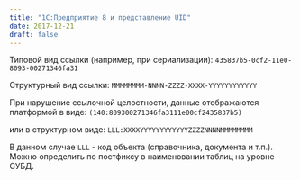 ```yaml
---
title: "1С:Предприятие 8 и представление UID"
date: 2017-12-21
draft: false
---
```


Типовой вид ссылки (например, при сериализации): `435837b5-0cf2-11e0-8093-00271346fa31`

Структурный вид ссылки: `MMMMMMMM-NNNN-ZZZZ-XXXX-YYYYYYYYYYYY`

При нарушение ссылочной целостности, данные отображаются платформой в виде: `(140:809300271346fa3111e00cf2435837b5)`

или в структурном виде: `LLL:XXXXYYYYYYYYYYYYZZZZNNNNMMMMMMMM`

В данном случае `LLL` - код объекта (справочника, документа и т.п.). Можно определить по постфиксу в наименовании таблиц на уровне СУБД.

